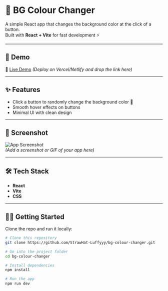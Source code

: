 # 🎨 BG Colour Changer

A simple React app that changes the background color at the click of a button.  
Built with **React + Vite** for fast development ⚡

---

## 🚀 Demo  
🔗 [Live Demo](#) *(Deploy on Vercel/Netlify and drop the link here)*  

---

## ✨ Features
- Click a button to randomly change the background color 🌈
- Smooth hover effects on buttons
- Minimal UI with clean design

---

## 📸 Screenshot
![App Screenshot](./screenshot.png)  
*(Add a screenshot or GIF of your app here)*

---

## 🛠️ Tech Stack
- **React**
- **Vite**
- **CSS**

---

## 🧑‍💻 Getting Started

Clone the repo and run it locally:

```bash
# Clone this repository
git clone https://github.com/StrawHat-Luffyyy/bg-colour-changer.git

# Go into the project folder
cd bg-colour-changer

# Install dependencies
npm install

# Run the app
npm run dev
